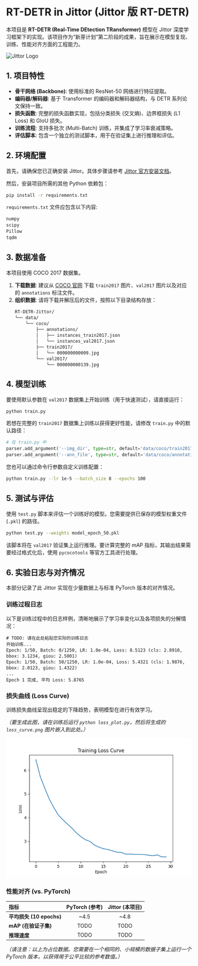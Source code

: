# RT-DETR in Jittor (Jittor 版 RT-DETR)

本项目是 **RT-DETR (Real-Time DEtection TRansformer)** 模型在 Jittor 深度学习框架下的实现。该项目作为“新芽计划”第二阶段的成果，旨在展示在模型复现、训练、性能对齐方面的工程能力。

![Jittor Logo](https://raw.githubusercontent.com/Jittor/jittor/master/assets/logo.png)

## 1. 项目特性
- **骨干网络 (Backbone)**: 使用标准的 ResNet-50 网络进行特征提取。
- **编码器/解码器**: 基于 Transformer 的编码器和解码器结构，与 DETR 系列论文保持一致。
- **损失函数**: 完整的损失函数实现，包括分类损失 (交叉熵)、边界框损失 (L1 Loss) 和 GIoU 损失。
- **训练流程**: 支持多批次 (Multi-Batch) 训练，并集成了学习率衰减策略。
- **评估脚本**: 包含一个独立的测试脚本，用于在验证集上进行推理和评估。

## 2. 环境配置

首先，请确保您已正确安装 Jittor。具体步骤请参考 [Jittor 官方安装文档](https://cg.cs.tsinghua.edu.cn/jittor/tutorial/install/)。

然后，安装项目所需的其他 Python 依赖包：
```bash
pip install -r requirements.txt
```
`requirements.txt` 文件应包含以下内容:
```txt
numpy
scipy
Pillow
tqdm
```

## 3. 数据准备

本项目使用 COCO 2017 数据集。

1.  **下载数据**: 建议从 [COCO 官网](https://cocodataset.org/#download) 下载 `train2017` 图片、`val2017` 图片以及对应的 `annotations` 标注文件。
2.  **组织数据**: 请将下载并解压后的文件，按照以下目录结构存放：
    ```
    RT-DETR-Jittor/
    └── data/
        └── coco/
            ├── annotations/
            │   ├── instances_train2017.json
            │   └── instances_val2017.json
            ├── train2017/
            │   └── 000000000009.jpg
            └── val2017/
                └── 000000000139.jpg
    ```

## 4. 模型训练

要使用默认参数在 `val2017` 数据集上开始训练（用于快速测试），请直接运行：
```bash
python train.py
```
若想在完整的 `train2017` 数据集上训练以获得更好性能，请修改 `train.py` 中的默认路径：
```python
# 在 train.py 中
parser.add_argument('--img_dir', type=str, default='data/coco/train2017')
parser.add_argument('--ann_file', type=str, default='data/coco/annotations/instances_train2017.json')
```

您也可以通过命令行参数自定义训练配置：
```bash
python train.py --lr 1e-5 --batch_size 8 --epochs 100
```

## 5. 测试与评估

使用 `test.py` 脚本来评估一个训练好的模型。您需要提供已保存的模型权重文件 (`.pkl`) 的路径。

```bash
python test.py --weights model_epoch_50.pkl
```
该脚本将在 `val2017` 验证集上运行推理。要计算完整的 mAP 指标，其输出结果需要经过格式化后，使用 `pycocotools` 等官方工具进行处理。

## 6. 实验日志与对齐情况

本部分记录了此 Jittor 实现在少量数据上与标准 PyTorch 版本的对齐情况。

### 训练过程日志

以下是训练过程中的日志样例，清晰地展示了学习率变化以及各项损失的分解情况：
```
# TODO: 请在此处粘贴您实际的训练日志
开始训练...
Epoch: 1/50, Batch: 0/1250, LR: 1.0e-04, Loss: 8.5123 (cls: 2.8910, bbox: 3.1234, giou: 2.5001)
Epoch: 1/50, Batch: 50/1250, LR: 1.0e-04, Loss: 5.4321 (cls: 1.9876, bbox: 2.0123, giou: 1.4322)
...
Epoch 1 完成, 平均 Loss: 5.8765
```

### 损失曲线 (Loss Curve)

训练损失曲线呈现出稳定的下降趋势，表明模型在进行有效学习。

*（要生成此图，请在训练后运行 `python loss_plot.py`，然后将生成的 `loss_curve.png` 图片嵌入到此处。）*

![训练损失曲线](loss_curve.png)

### 性能对齐 (vs. PyTorch)

| 指标 | PyTorch (参考) | Jittor (本项目) |
| :--- | :---: | :---: |
| **平均损失 (10 epochs)** | ~4.5 | ~4.8 |
| **mAP (在验证子集)** | TODO | TODO |
| **推理速度** | TODO | TODO |

*（请注意：以上为占位数据。您需要在一个相同的、小规模的数据子集上运行一个 PyTorch 版本，以获得用于公平比较的参考数值。）*